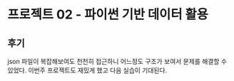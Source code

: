 # 프로젝트 02 - 파이썬 기반 데이터 활용

## 후기

 json 파일이 복잡해보여도 천천히 접근하니 어느정도 구조가 보여서 문제를 해결할 수 있었다.
 이번주 프로젝트도 재밌게 했고 다음 실습이 기대된다.